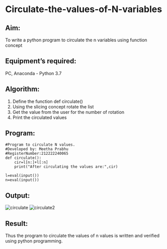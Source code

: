 # Circulate-the-values-of-N-variables
## Aim:
To write a python program to circulate the n variables using function concept
## Equipment’s required:
PC, Anaconda - Python 3.7
## Algorithm: 
1. Define the function def circulate() 
2. Using the slicing concept rotate the list
3. Get the value from the user for the number of rotation
4. Print the circulated values 
## Program:
```
#Program to circulate N values.
#Developed by: Meetha Prabhu
#RegisterNumber:212222240065
def circulate():
    cir=l[n:]+l[:n]
    print("After circulating the values are:",cir)

l=eval(input())
n=eval(input())
```
## Output:
![circulate](https://user-images.githubusercontent.com/119401038/225202815-4b8aca2b-17fc-452b-8e13-05e5d246a913.png)
![circulate2](https://user-images.githubusercontent.com/119401038/225203015-43bd0482-ae81-4fb6-bca8-ab96fd2057cb.png)

## Result:
Thus the program to circulate the values of n values is written and verified using python programming.
